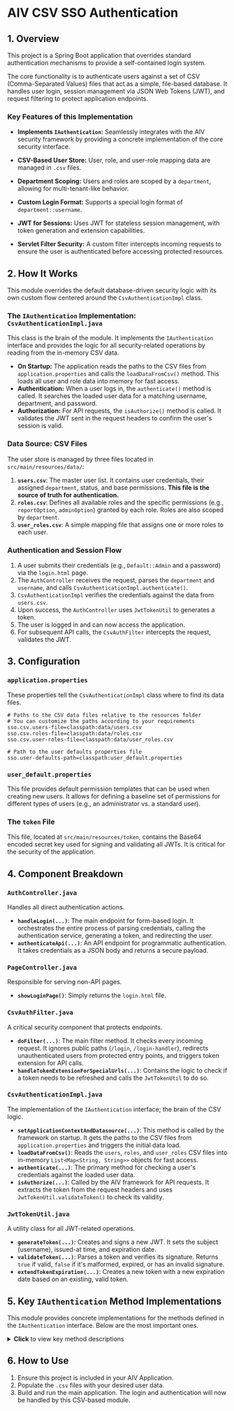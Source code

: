 # AIV CSV SSO Authentication

## 1. Overview

This project is a Spring Boot application that overrides standard authentication mechanisms to provide a self-contained login system.

The core functionality is to authenticate users against a set of CSV (Comma-Separated Values) files that act as a simple, file-based database. It handles user login, session management via JSON Web Tokens (JWT), and request filtering to protect application endpoints.

### Key Features of this Implementation

*   **Implements `IAuthentication`:** Seamlessly integrates with the AIV security framework by providing a concrete implementation of the core security interface.

*   **CSV-Based User Store:** User, role, and user-role mapping data are managed in `.csv` files.
*   **Department Scoping:** Users and roles are scoped by a `department`, allowing for multi-tenant-like behavior.
*   **Custom Login Format:** Supports a special login format of `department::username`.
*   **JWT for Sessions:** Uses JWT for stateless session management, with token generation and extension capabilities.
*   **Servlet Filter Security:** A custom filter intercepts incoming requests to ensure the user is authenticated before accessing protected resources.

## 2. How It Works

This module overrides the default database-driven security logic with its own custom flow centered around the `CsvAuthenticationImpl` class.

### The `IAuthentication` Implementation: `CsvAuthenticationImpl.java`

This class is the brain of the module. It implements the `IAuthentication` interface and provides the logic for all security-related operations by reading from the in-memory CSV data.

*   **On Startup:** The application reads the paths to the CSV files from `application.properties` and calls the `loadDataFromCsv()` method. This loads all user and role data into memory for fast access.
*   **Authentication:** When a user logs in, the `authenticate()` method is called. It searches the loaded user data for a matching username, department, and password.
*   **Authorization:** For API requests, the `isAuthorize()` method is called. It validates the JWT sent in the request headers to confirm the user's session is valid.

### Data Source: CSV Files

The user store is managed by three files located in `src/main/resources/data/`:

1.  **`users.csv`**: The master user list. It contains user credentials, their assigned `department`, status, and base permissions. **This file is the source of truth for authentication.**
2.  **`roles.csv`**: Defines all available roles and the specific permissions (e.g., `reportOption`, `adminOption`) granted by each role. Roles are also scoped by `department`.
3.  **`user_roles.csv`**: A simple mapping file that assigns one or more roles to each user.

### Authentication and Session Flow

1.  A user submits their credentials (e.g., `Default::Admin` and a password) via the `login.html` page.
2.  The `AuthController` receives the request, parses the `department` and `username`, and calls `CsvAuthenticationImpl.authenticate()`.
3.  `CsvAuthenticationImpl` verifies the credentials against the data from `users.csv`.
4.  Upon success, the `AuthController` uses `JwtTokenUtil` to generates a token.
5.  The user is logged in and can now access the application.
6.  For subsequent API calls, the `CsvAuthFilter` intercepts the request, validates the JWT.

## 3. Configuration

### `application.properties`

These properties tell the `CsvAuthenticationImpl` class where to find its data files.

```properties
# Paths to the CSV data files relative to the resources folder
# You can customize the paths according to your requirements
sso.csv.users-file=classpath:data/users.csv
sso.csv.roles-file=classpath:data/roles.csv
sso.csv.user-roles-file=classpath:data/user_roles.csv

# Path to the user defaults properties file
sso.user-defaults-path=classpath:user_default.properties
```

### `user_default.properties`

This file provides default permission templates that can be used when creating new users. It allows for defining a baseline set of permissions for different types of users (e.g., an administrator vs. a standard user).

### The `token` File

This file, located at `src/main/resources/token`, contains the Base64 encoded secret key used for signing and validating all JWTs. It is critical for the security of the application.

## 4. Component Breakdown

### `AuthController.java`
Handles all direct authentication actions.
*   **`handleLogin(...)`**: The main endpoint for form-based login. It orchestrates the entire process of parsing credentials, calling the authentication service, generating a token, and redirecting the user.
*   **`authenticateApi(...)`**: An API endpoint for programmatic authentication. It takes credentials as a JSON body and returns a secure payload.


### `PageController.java`
Responsible for serving non-API pages.
*   **`showLoginPage()`**: Simply returns the `login.html` file.

### `CsvAuthFilter.java`
A critical security component that protects endpoints.
*   **`doFilter(...)`**: The main filter method. It checks every incoming request. It ignores public paths (`/login`, `/login-handler`), redirects unauthenticated users from protected entry points, and triggers token extension for API calls.
*   **`handleTokenExtensionForSpecialUrls(...)`**: Contains the logic to check if a token needs to be refreshed and calls the `JwtTokenUtil` to do so.

### `CsvAuthenticationImpl.java`
The implementation of the `IAuthentication` interface; the brain of the CSV logic.
*   **`setApplicationContextAndDatasource(...)`**: This method is called by the framework on startup. It gets the paths to the CSV files from `application.properties` and triggers the initial data load.
*   **`loadDataFromCsv()`**: Reads the `users`, `roles`, and `user_roles` CSV files into in-memory `List<Map<String, String>>` objects for fast access.
*   **`authenticate(...)`**: The primary method for checking a user's credentials against the loaded user data.
*   **`isAuthorize(...)`**: Called by the AIV framework for API requests. It extracts the token from the request headers and uses `JwtTokenUtil.validateToken()` to check its validity.


### `JwtTokenUtil.java`
A utility class for all JWT-related operations.
*   **`generateToken(...)`**: Creates and signs a new JWT. It sets the subject (username), issued-at time, and expiration date.
*   **`validateToken(...)`**: Parses a token and verifies its signature. Returns `true` if valid, `false` if it's malformed, expired, or has an invalid signature.
*   **`extendTokenExpiration(...)`**: Creates a new token with a new expiration date based on an existing, valid token.

## 5. Key `IAuthentication` Method Implementations

This module provides concrete implementations for the methods defined in the `IAuthentication` interface. Below are the most important ones.

<details>
<summary><strong>Click</strong> to view key method descriptions</summary>

*   **`authenticate(Map<String, Object> map)`**
    *   **Implementation:** This is the core login method. It filters the in-memory list of users based on the `userName` and `deptCode` provided in the map. It then performs a case-sensitive check on the `password` and verifies the user's `status` is "Active".
    *   **Returns:** A `Map` of the user's details from `users.csv` on success, or `null` on failure.

*   **`isAuthorize(Map<String, Object> headers)`**
    *   **Implementation:** This method is called for API requests. It extracts the JWT from the `x-xsrftoken` header and uses `JwtTokenUtil.validateToken()` to verify its signature and expiration.
    *   **Returns:** `true` if the token is valid, `false` otherwise.

*   **`getUserRoleFeatures(String userName, String deptCode)`**
    *   **Implementation:** This method calculates a user's effective permissions. It first retrieves the user's base permissions from their record in `users.csv`. Then, it finds all roles assigned to that user from `user_roles.csv` and aggregates the permissions from `roles.csv`, always taking the highest permission level (`0`, `1`, or `2`) for each feature.
    *   **Returns:** A `Map` containing the final, aggregated set of permissions for the user.

*   **`getAllUsers(String deptCode, ...)`**, **`getAllRoles(String deptCode, ...)`**, **`getAllDepartments(...)`**
    *   **Implementation:** These methods simply return the in-memory lists of data loaded from their respective CSV files, filtering by department where applicable.

*   **`CreateEditUser(...)`**, **`deleteUserById(...)`**, **`updateRolesForUser(...)`**, etc.
    *   **Implementation:** To enable user management, you would need to add logic to these methods to modify the CSV files on disk and trigger a data reload.

</details>

## 6. How to Use

1.  Ensure this project is included in your AIV Application.
2.  Populate the `.csv` files with your desired user data.
4.  Build and run the main application. The login and authentication will now be handled by this CSV-based module.